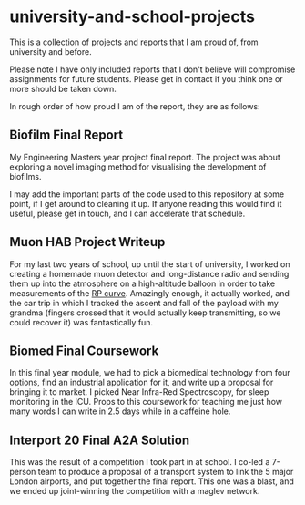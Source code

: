 # university-and-school-projects
This is a collection of projects and reports that I am proud of, from university and before.

Please note I have only included reports that I don't believe will compromise assignments for future students. Please get in contact if you think one or more should be taken down.

In rough order of how proud I am of the report, they are as follows:

## Biofilm Final Report

My Engineering Masters year project final report. The project was about exploring a novel imaging method for visualising the development of biofilms.

I may add the important parts of the code used to this repository at some point, if I get around to cleaning it up. If anyone reading this would find it useful, please get in touch, and I can accelerate that schedule.

## Muon HAB Project Writeup

For my last two years of school, up until the start of university, I worked on creating a homemade muon detector and long-distance radio and sending them up into the atmosphere on a high-altitude balloon in order to take measurements of the [RP curve](https://spaceweatherarchive.com/2018/06/07/what-is-the-regener-pfotzer-maximum/ "What is the RP curve?"). Amazingly enough, it actually worked, and the car trip in which I tracked the ascent and fall of the payload with my grandma (fingers crossed that it would actually keep transmitting, so we could recover it) was fantastically fun.

## Biomed Final Coursework

In this final year module, we had to pick a biomedical technology from four options, find an industrial application for it, and write up a proposal for bringing it to market. I picked Near Infra-Red Spectroscopy, for sleep monitoring in the ICU. Props to this coursework for teaching me just how many words I can write in 2.5 days while in a caffeine hole.

## Interport 20 Final A2A Solution

This was the result of a competition I took part in at school. I co-led a 7-person team to produce a proposal of a transport system to link the 5 major London airports, and put together the final report. This one was a blast, and we ended up joint-winning the competition with a maglev network.
